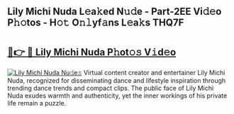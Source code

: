 ## Lily Michi Nuda L𝚎a𝚔ed N𝚞𝚍e - Part-2EE Vi𝚍𝚎o P𝚑𝚘tos - H𝚘𝚝 O𝚗𝚕yf𝚊ns L𝚎a𝚔s THQ7F

# <h2><a href="http://kfa81c.oniu.top/?m=Lily+Michi+Nuda">🔗👉 🔴 Lily Michi Nuda P𝚑ot𝚘𝚜 V𝚒d𝚎o</a></h2>

[![Lily Michi Nuda Nu𝚍e𝚜](https://i.imgur.com/0qMVB7G.gif)](http://kfa81c.oniu.top/?m=Lily+Michi+Nuda)
Virtual content creator and entertainer Lily Michi Nuda, recognized for disseminating dance and lifestyle inspiration through trending dance trends and compact clips. The public face of Lily Michi Nuda exudes warmth and authenticity, yet the inner workings of his private life remain a puzzle.  
